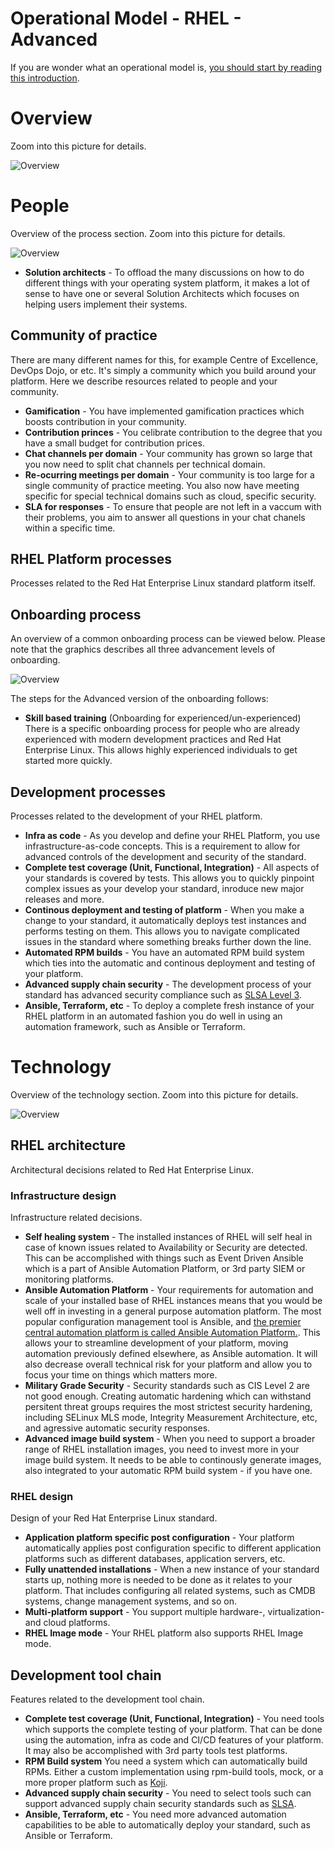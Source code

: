 # Operational Model - RHEL - Advanced
If you are wonder what an operational model is, [you should start by reading this introduction](https://redhat-cop.github.io/rhel-good-practices/operational-model/intro/).

# Overview
Zoom into this picture for details.

![Overview](assets/rhel-operational-model.jpg)

# People
Overview of the process section. Zoom into this picture for details.

![Overview](assets/rhel-operational-model-people.jpg)

* **Solution architects** - To offload the many discussions on how to do different things with your operating system platform, it makes a lot of sense to have one or several Solution Architects which focuses on helping users implement their systems.  

## Community of practice
There are many different names for this, for example Centre of Excellence, DevOps Dojo, or etc. It's simply a community which you build around your platform. Here we describe resources related to people and your community.

* **Gamification** - You have implemented gamification practices which boosts contribution in your community.
* **Contribution princes** - You celibrate contribution to the degree that you have a small budget for contribution prices.
* **Chat channels per domain** - Your community has grown so large that you now need to split chat channels per technical domain.
* **Re-ocurring meetings per domain** - Your community is too large for a single community of practice meeting. You also now have meeting specific for special technical domains such as cloud, specific security.
* **SLA for responses** - To ensure that people are not left in a vaccum with their problems, you aim to answer all questions in your chat chanels within a specific time.

## RHEL Platform processes
Processes related to the Red Hat Enterprise Linux standard platform itself.

## Onboarding process
An overview of a common onboarding process can be viewed below. Please note that the graphics describes all three advancement levels of onboarding.

![Overview](assets/rhel-onboarding.jpg)

The steps for the Advanced version of the onboarding follows:

* **Skill based training** (Onboarding for experienced/un-experienced) There is a specific onboarding process for people who are already experienced with modern development practices and Red Hat Enterprise Linux. This allows highly experienced individuals to get started more quickly.

## Development processes
Processes related to the development of your RHEL platform.

* **Infra as code** - As you develop and define your RHEL Platform, you use infrastructure-as-code concepts. This is a requirement to allow for advanced controls of the development and security of the standard.
* **Complete test coverage (Unit, Functional, Integration)** - All aspects of your standards is covered by tests. This allows you to quickly pinpoint complex issues as your develop your standard, inroduce new major releases and more.
* **Continous deployment and testing of platform** - When you make a change to your standard, it automatically deploys test instances and performs testing on them. This allows you to navigate complicated issues in the standard where something breaks further down the line.
* **Automated RPM builds** - You have an automated RPM build system which ties into the automatic and continous deployment and testing of your platform.
* **Advanced supply chain security** - The development process of your standard has advanced security compliance such as [SLSA Level 3](https://slsa.dev/).
* **Ansible, Terraform, etc** - To deploy a complete fresh instance of your RHEL platform in an automated fashion you do well in using an automation framework, such as Ansible or Terraform.

# Technology
Overview of the technology section. Zoom into this picture for details.

![Overview](assets/rhel-operational-model-technology.jpg)

## RHEL architecture
Architectural decisions related to Red Hat Enterprise Linux.

### Infrastructure design
Infrastructure related decisions.

* **Self healing system** - The installed instances of RHEL will self heal in case of known issues related to Availability or Security are detected. This can be accomplished with things such as Event Driven Ansible which is a part of Ansible Automation Platform, or 3rd party SIEM or monitoring platforms.
* **Ansible Automation Platform** - Your requirements for automation and scale of your installed base of RHEL instances means that you would be well off in investing in a general purpose automation platform. The most popular configuration management tool is Ansible, and [the premier central automation platform is called Ansible Automation Platform.](https://www.redhat.com/en/technologies/management/ansible). This allows your to streamline development of your platform, moving automation previously defined elsewhere, as Ansible automation. It will also decrease overall technical risk for your platform and allow you to focus your time on things which matters more.
* **Military Grade Security** - Security standards such as CIS Level 2 are not good enough. Creating automatic hardening which can withstand persitent threat groups requires the most strictest security hardening, including SELinux MLS mode, Integrity Measurement Architecture, etc, and agressive automatic security responses.
* **Advanced image build system** - When you need to support a broader range of RHEL installation images, you need to invest more in your image build system. It needs to be able to continously generate images, also integrated to your automatic RPM build system - if you have one.

### RHEL design
Design of your Red Hat Enterprise Linux standard.

* **Application platform specific post configuration** - Your platform automatically applies post configuration specific to different application platforms such as different databases, application servers, etc.
* **Fully unattended installations** - When a new instance of your standard starts up, nothing more is needed to be done as it relates to your platform. That includes configuring all related systems, such as CMDB systems, change management systems, and so on.
* **Multi-platform support** - You support multiple hardware-, virtualization- and cloud platforms.
* **RHEL Image mode** - Your RHEL platform also supports RHEL Image mode.

## Development tool chain
Features related to the development tool chain.

* **Complete test coverage (Unit, Functional, Integration)** - You need tools which supports the complete testing of your platform. That can be done using the automation, infra as code and CI/CD features of your platform. It may also be accomplished with 3rd party tools test platforms.
* **RPM Build system** You need a system which can automatically build RPMs. Either a custom implementation using rpm-build tools, mock, or a more proper platform such as [Koji](https://koji.build/).
* **Advanced supply chain security** - You need to select tools such can support advanced supply chain security standards such as [SLSA](https://slsa.dev).
* **Ansible, Terraform, etc** - You need more advanced automation capabilities to be able to automatically deploy your standard, such as Ansible or Terraform.
